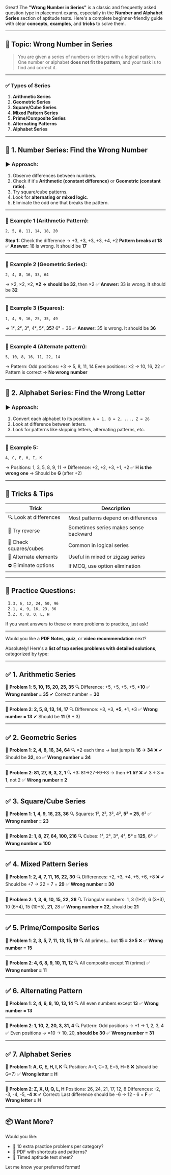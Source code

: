 Great! The **"Wrong Number in Series"** is a classic and frequently asked question type in placement exams, especially in the **Number and Alphabet Series** section of aptitude tests. Here's a complete beginner-friendly guide with clear **concepts**, **examples**, and **tricks** to solve them.

---

## 🔹 **Topic: Wrong Number in Series**

> You are given a series of numbers or letters with a logical pattern. One number or alphabet **does not fit the pattern**, and your task is to find and correct it.

---

### ✅ **Types of Series**

1. **Arithmetic Series**
2. **Geometric Series**
3. **Square/Cube Series**
4. **Mixed Pattern Series**
5. **Prime/Composite Series**
6. **Alternating Patterns**
7. **Alphabet Series**

---

## 🔸 1. **Number Series: Find the Wrong Number**

### ▶️ **Approach**:

1. Observe differences between numbers.
2. Check if it's **Arithmetic (constant difference)** or **Geometric (constant ratio)**.
3. Try square/cube patterns.
4. Look for **alternating or mixed logic**.
5. Eliminate the odd one that breaks the pattern.

---

### 📘 **Example 1** (Arithmetic Pattern):

```text
2, 5, 8, 11, 14, 18, 20
```

**Step 1:** Check the difference
→ +3, +3, +3, +3, +4, +2
**Pattern breaks at 18**
✅ **Answer:** 18 is wrong. It should be **17**

---

### 📘 **Example 2** (Geometric Series):

```text
2, 4, 8, 16, 33, 64
```

→ ×2, ×2, ×2, **×2 → should be 32**, then ×2
✅ **Answer:** 33 is wrong. It should be **32**

---

### 📘 **Example 3** (Squares):

```text
1, 4, 9, 16, 25, 35, 49
```

→ 1², 2², 3², 4², 5², **35?** 6² = 36
✅ **Answer:** 35 is wrong. It should be **36**

---

### 📘 **Example 4** (Alternate pattern):

```text
5, 10, 8, 16, 11, 22, 14
```

→ Pattern:
Odd positions: +3 → 5, 8, 11, 14
Even positions: ×2 → 10, 16, 22
✅ Pattern is correct → **No wrong number**

---

## 🔸 2. **Alphabet Series: Find the Wrong Letter**

### ▶️ **Approach**:

1. Convert each alphabet to its position:
   `A = 1, B = 2, ..., Z = 26`
2. Look at difference between letters.
3. Look for patterns like skipping letters, alternating patterns, etc.

---

### 📘 **Example 5**:

```text
A, C, E, H, I, K
```

→ Positions: 1, 3, 5, 8, 9, 11
→ Difference: +2, +2, +3, +1, +2
✅ **H is the wrong one** → Should be **G** (after +2)

---

## 🧠 **Tricks & Tips**

| Trick                  | Description                           |
| ---------------------- | ------------------------------------- |
| 🔍 Look at differences | Most patterns depend on differences   |
| 🔁 Try reverse         | Sometimes series makes sense backward |
| 📐 Check squares/cubes | Common in logical series              |
| 🔀 Alternate elements  | Useful in mixed or zigzag series      |
| ⛔ Eliminate options    | If MCQ, use option elimination        |

---

## 📝 Practice Questions:

1. `3, 6, 12, 24, 50, 96`
2. `1, 4, 9, 16, 23, 36`
3. `Z, X, U, Q, L, H`

If you want answers to these or more problems to practice, just ask!

---

Would you like a **PDF Notes**, **quiz**, or **video recommendation** next?


Absolutely! Here's a **list of top series problems with detailed solutions**, categorized by type:

---

## ✅ 1. **Arithmetic Series**

📘 **Problem 1**:
**5, 10, 15, 20, 25, 35**
🔍 Difference: +5, +5, +5, +5, **+10**
✅ **Wrong number = 35**
✔ Correct number = **30**

---

📘 **Problem 2**:
**2, 5, 8, 13, 14, 17**
🔍 Difference: +3, +3, **+5**, +1, +3
✅ **Wrong number = 13**
✔ Should be **11** (8 + 3)

---

## ✅ 2. **Geometric Series**

📘 **Problem 1**:
**2, 4, 8, 16, 34, 64**
🔍 ×2 each time → last jump is **16 → 34** ❌
✔ Should be **32**, so
✅ **Wrong number = 34**

---

📘 **Problem 2**:
**81, 27, 9, 3, 2, 1**
🔍 ÷3: 81→27→9→3 → then **÷1.5?** ❌
✔ 3 ÷ 3 = **1**, not 2
✅ **Wrong number = 2**

---

## ✅ 3. **Square/Cube Series**

📘 **Problem 1**:
**1, 4, 9, 16, 23, 36**
🔍 Squares: 1², 2², 3², 4², **5² = 25**, 6²
✅ **Wrong number = 23**

---

📘 **Problem 2**:
**1, 8, 27, 64, 100, 216**
🔍 Cubes: 1³, 2³, 3³, 4³, **5³ = 125**, 6³
✅ **Wrong number = 100**

---

## ✅ 4. **Mixed Pattern Series**

📘 **Problem 1**:
**2, 4, 7, 11, 16, 22, 30**
🔍 Differences: +2, +3, +4, +5, +6, +8 ❌
✔ Should be +7 → 22 + 7 = **29**
✅ **Wrong number = 30**

---

📘 **Problem 2**:
**1, 3, 6, 10, 15, 22, 28**
🔍 Triangular numbers:
1, 3 (1+2), 6 (3+3), 10 (6+4), 15 (10+5), **21**, 28
✅ **Wrong number = 22**, should be **21**

---

## ✅ 5. **Prime/Composite Series**

📘 **Problem 1**:
**2, 3, 5, 7, 11, 13, 15, 19**
🔍 All primes… but **15 = 3×5** ❌
✅ **Wrong number = 15**

---

📘 **Problem 2**:
**4, 6, 8, 9, 10, 11, 12**
🔍 All composite except **11** (prime)
✅ **Wrong number = 11**

---

## ✅ 6. **Alternating Pattern**

📘 **Problem 1**:
**2, 4, 6, 8, 10, 13, 14**
🔍 All even numbers except **13**
✅ **Wrong number = 13**

---

📘 **Problem 2**:
**1, 10, 2, 20, 3, 31, 4**
🔍 Pattern:
Odd positions → +1 → 1, 2, 3, 4 ✅
Even positions → ×10 → 10, 20, **should be 30**
✅ **Wrong number = 31**

---

## ✅ 7. **Alphabet Series**

📘 **Problem 1**:
**A, C, E, H, I, K**
🔍 Position: A=1, C=3, E=5, H=8 ❌ (should be G=7)
✅ **Wrong letter = H**

---

📘 **Problem 2**:
**Z, X, U, Q, L, H**
Positions: 26, 24, 21, 17, 12, 8
Differences: -2, -3, -4, -5, **-4** ❌
✔ Correct: Last difference should be -6 → 12 - 6 = **F**
✅ **Wrong letter = H**

---

## 📦 Want More?

Would you like:

* 📝 10 extra practice problems per category?
* 📄 PDF with shortcuts and patterns?
* 🧪 Timed aptitude test sheet?

Let me know your preferred format!

